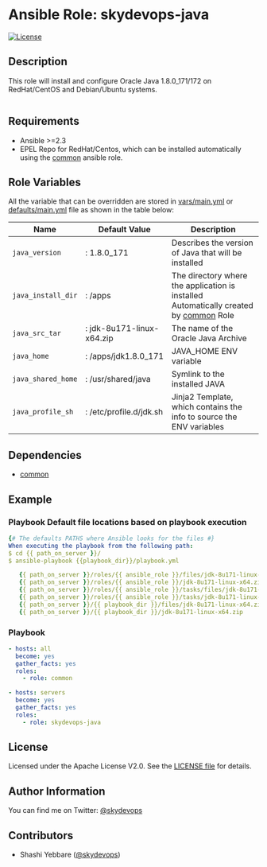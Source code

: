 # Ansible Role: skydevops-java

[![License](https://img.shields.io/badge/License-Apache%202.0-brightgreen.svg)](https://opensource.org/licenses/Apache-2.0)

## Description

This role will install and configure Oracle Java 1.8.0_171/172 on RedHat/CentOS and Debian/Ubuntu systems. 

```Note: Need to manually switch the version. [In future release thsi will be just a change of variable]
```

## Requirements
- Ansible >=2.3
- EPEL Repo for RedHat/Centos, which can be installed automatically using the [common](https://github.com/5KYDEV0P5/common) ansible role.


## Role Variables
All the variable that can be overridden are stored in [vars/main.yml](vars/main.yml) or [defaults/main.yml](defaults/main.yml) file as shown in the table below:

| Name           | Default Value | Description                        |
| -------------- | ------------- | -----------------------------------|
| `java_version` | : 1.8.0_171 | Describes the version of Java that will be installed |
| `java_install_dir` | : /apps | The directory where the application is installed<br> Automatically created by [common](https://github.com/5KYDEV0P5/common) Role |
| `java_src_tar` | : jdk-8u171-linux-x64.zip | The name of the Oracle Java Archive |
| `java_home` | : /apps/jdk1.8.0_171 | JAVA_HOME ENV variable |
| `java_shared_home` | : /usr/shared/java | Symlink to the installed JAVA |
| `java_profile_sh` | : /etc/profile.d/jdk.sh | Jinja2 Template, which contains the info to source the ENV variables |



## Dependencies
- [common](https://github.com/5KYDEV0P5/common)

## Example

### Playbook Default file locations based on playbook execution 

```yaml
{# The defaults PATHS where Ansible looks for the files #}
When executing the playbook from the following path:
$ cd {{ path_on_server }}/
$ ansible-playbook {{playbook_dir}}/playbook.yml

   {{ path_on_server }}/roles/{{ ansible_role }}/files/jdk-8u171-linux-x64.zip   
   {{ path_on_server }}/roles/{{ ansible_role }}/jdk-8u171-linux-x64.zip   
   {{ path_on_server }}/roles/{{ ansible_role }}/tasks/files/jdk-8u171-linux-x64.zip   
   {{ path_on_server }}/roles/{{ ansible_role }}/tasks/jdk-8u171-linux-x64.zip   
   {{ path_on_server }}/{{ playbook_dir }}/files/jdk-8u171-linux-x64.zip   
   {{ path_on_server }}/{{ playbook_dir }}/jdk-8u171-linux-x64.zip
```

### Playbook


```yaml
- hosts: all
  become: yes
  gather_facts: yes
  roles:
    - role: common

- hosts: servers
  become: yes
  gather_facts: yes
  roles:
    - role: skydevops-java
```

License
-------

Licensed under the Apache License V2.0. See the [LICENSE file](LICENSE) for details.

## Author Information

You can find me on Twitter: [@skydevops](https://twitter.com/skydevops)

## Contributors

- Shashi Yebbare ([@skydevops](https://twitter.com/skydevops))
